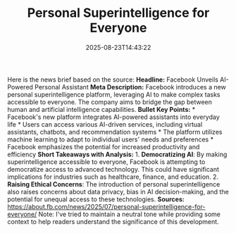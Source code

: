 ﻿---
title: "Personal Superintelligence for Everyone"
date: "2025-08-23T14:43:22"
category: "Markets"
summary: ""
slug: "personal superintelligence for everyone"
source_urls:
  - "https://about.fb.com/news/2025/07/personal-superintelligence-for-everyone/"
seo:
  title: "Personal Superintelligence for Everyone | Hash n Hedge"
  description: ""
  keywords: ["news", "markets", "brief"]
---
Here is the news brief based on the source:  **Headline:** Facebook Unveils AI-Powered Personal Assistant  **Meta Description:** Facebook introduces a new personal superintelligence platform, leveraging AI to make complex tasks accessible to everyone. The company aims to bridge the gap between human and artificial intelligence capabilities.  **Bullet Key Points:**  * Facebook's new platform integrates AI-powered assistants into everyday life * Users can access various AI-driven services, including virtual assistants, chatbots, and recommendation systems * The platform utilizes machine learning to adapt to individual users' needs and preferences * Facebook emphasizes the potential for increased productivity and efficiency  **Short Takeaways with Analysis:**  1. **Democratizing AI**: By making superintelligence accessible to everyone, Facebook is attempting to democratize access to advanced technology. This could have significant implications for industries such as healthcare, finance, and education. 2. **Raising Ethical Concerns**: The introduction of personal superintelligence also raises concerns about data privacy, bias in AI decision-making, and the potential for unequal access to these technologies.  **Sources:**  https://about.fb.com/news/2025/07/personal-superintelligence-for-everyone/  Note: I've tried to maintain a neutral tone while providing some context to help readers understand the significance of this development. 
